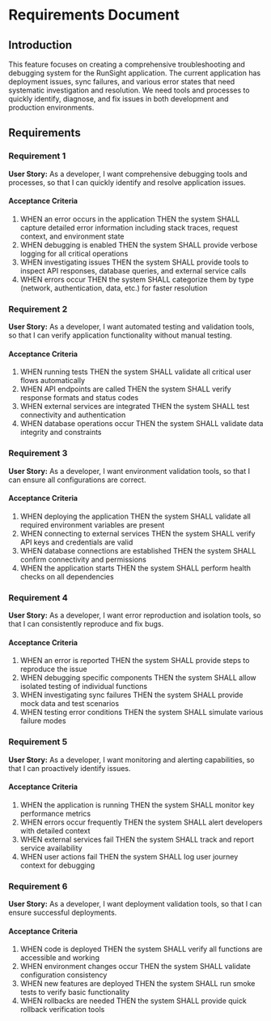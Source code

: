 # Requirements Document

## Introduction

This feature focuses on creating a comprehensive troubleshooting and debugging system for the RunSight application. The current application has deployment issues, sync failures, and various error states that need systematic investigation and resolution. We need tools and processes to quickly identify, diagnose, and fix issues in both development and production environments.

## Requirements

### Requirement 1

**User Story:** As a developer, I want comprehensive debugging tools and processes, so that I can quickly identify and resolve application issues.

#### Acceptance Criteria

1. WHEN an error occurs in the application THEN the system SHALL capture detailed error information including stack traces, request context, and environment state
2. WHEN debugging is enabled THEN the system SHALL provide verbose logging for all critical operations
3. WHEN investigating issues THEN the system SHALL provide tools to inspect API responses, database queries, and external service calls
4. WHEN errors occur THEN the system SHALL categorize them by type (network, authentication, data, etc.) for faster resolution

### Requirement 2

**User Story:** As a developer, I want automated testing and validation tools, so that I can verify application functionality without manual testing.

#### Acceptance Criteria

1. WHEN running tests THEN the system SHALL validate all critical user flows automatically
2. WHEN API endpoints are called THEN the system SHALL verify response formats and status codes
3. WHEN external services are integrated THEN the system SHALL test connectivity and authentication
4. WHEN database operations occur THEN the system SHALL validate data integrity and constraints

### Requirement 3

**User Story:** As a developer, I want environment validation tools, so that I can ensure all configurations are correct.

#### Acceptance Criteria

1. WHEN deploying the application THEN the system SHALL validate all required environment variables are present
2. WHEN connecting to external services THEN the system SHALL verify API keys and credentials are valid
3. WHEN database connections are established THEN the system SHALL confirm connectivity and permissions
4. WHEN the application starts THEN the system SHALL perform health checks on all dependencies

### Requirement 4

**User Story:** As a developer, I want error reproduction and isolation tools, so that I can consistently reproduce and fix bugs.

#### Acceptance Criteria

1. WHEN an error is reported THEN the system SHALL provide steps to reproduce the issue
2. WHEN debugging specific components THEN the system SHALL allow isolated testing of individual functions
3. WHEN investigating sync failures THEN the system SHALL provide mock data and test scenarios
4. WHEN testing error conditions THEN the system SHALL simulate various failure modes

### Requirement 5

**User Story:** As a developer, I want monitoring and alerting capabilities, so that I can proactively identify issues.

#### Acceptance Criteria

1. WHEN the application is running THEN the system SHALL monitor key performance metrics
2. WHEN errors occur frequently THEN the system SHALL alert developers with detailed context
3. WHEN external services fail THEN the system SHALL track and report service availability
4. WHEN user actions fail THEN the system SHALL log user journey context for debugging

### Requirement 6

**User Story:** As a developer, I want deployment validation tools, so that I can ensure successful deployments.

#### Acceptance Criteria

1. WHEN code is deployed THEN the system SHALL verify all functions are accessible and working
2. WHEN environment changes occur THEN the system SHALL validate configuration consistency
3. WHEN new features are deployed THEN the system SHALL run smoke tests to verify basic functionality
4. WHEN rollbacks are needed THEN the system SHALL provide quick rollback verification tools